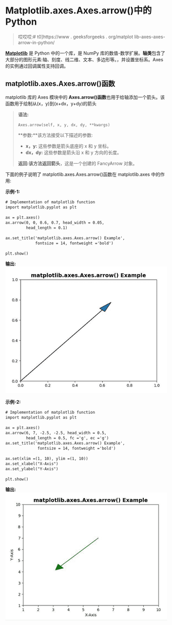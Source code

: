 # Matplotlib.axes.Axes.arrow()中的 Python

> 哎哎哎:# t0]https://www . geeksforgeeks . org/matplot lib-axes-axes-arrow-in-python/

**[Matplotlib](https://www.geeksforgeeks.org/python-introduction-matplotlib/)** 是 Python 中的一个库，是 NumPy 库的数值-数学扩展。**轴类**包含了大部分的图形元素:轴、刻度、线二维、文本、多边形等。，并设置坐标系。Axes 的实例通过回调属性支持回调。

## matplotlib.axes.Axes.arrow()函数

matplotlib 库的 Axes 模块中的 **Axes.arrow()函数**也用于给轴添加一个箭头。该函数用于绘制从(x，y)到(x+dx，y+dy)的箭头

> **语法:**
> 
> ```
> Axes.arrow(self, x, y, dx, dy, **kwargs)
> 
> ```
> 
> **参数:**该方法接受以下描述的参数:
> 
> *   **x，y:** 这些参数是箭头底座的 x 和 y 坐标。
> *   **dx，dy:** 这些参数是箭头沿 x 和 y 方向的长度。
> 
> **返回:**该方法返回**箭头**，这是一个创建的 FancyArrow 对象。

下面的例子说明了 matplotlib.axes.Axes.arrow()函数在 matplotlib.axes 中的作用:

**示例-1:**

```
# Implementation of matplotlib function
import matplotlib.pyplot as plt

ax = plt.axes()
ax.arrow(0, 0, 0.6, 0.7, head_width = 0.05, 
         head_length = 0.1)

ax.set_title('matplotlib.axes.Axes.arrow() Example', 
             fontsize = 14, fontweight ='bold')

plt.show()
```

**输出:**
![](img/7dc4ef39738e321009e8faba8129fe36.png)

**示例-2:**

```
# Implementation of matplotlib function
import matplotlib.pyplot as plt

ax = plt.axes()
ax.arrow(6, 7, -2.5, -2.5, head_width = 0.5,
         head_length = 0.5, fc ='g', ec ='g')
ax.set_title('matplotlib.axes.Axes.arrow() Example',
              fontsize = 14, fontweight ='bold')

ax.set(xlim =(1, 10), ylim =(1, 10))
ax.set_xlabel("X-Axis")
ax.set_ylabel("Y-Axis")

plt.show()
```

**输出:**
![](img/539466f4d8d6acf718ab3532e11c52fd.png)